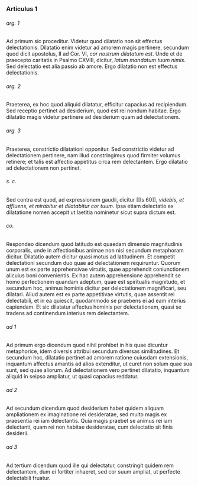 ### Articulus 1

###### arg. 1
Ad primum sic proceditur. Videtur quod dilatatio non sit effectus delectationis. Dilatatio enim videtur ad amorem magis pertinere, secundum quod dicit apostolus, II ad Cor. VI, *cor nostrum dilatatum est*. Unde et de praecepto caritatis in Psalmo CXVIII, dicitur, *latum mandatum tuum nimis*. Sed delectatio est alia passio ab amore. Ergo dilatatio non est effectus delectationis.

###### arg. 2
Praeterea, ex hoc quod aliquid dilatatur, efficitur capacius ad recipiendum. Sed receptio pertinet ad desiderium, quod est rei nondum habitae. Ergo dilatatio magis videtur pertinere ad desiderium quam ad delectationem.

###### arg. 3
Praeterea, constrictio dilatationi opponitur. Sed constrictio videtur ad delectationem pertinere, nam illud constringimus quod firmiter volumus retinere; et talis est affectio appetitus circa rem delectantem. Ergo dilatatio ad delectationem non pertinet.

###### s. c.
Sed contra est quod, ad expressionem gaudii, dicitur [[Is 60]], *videbis, et affluens, et mirabitur et dilatabitur cor tuum*. Ipsa etiam delectatio ex dilatatione nomen accepit ut laetitia nominetur sicut supra dictum est.

###### co.
Respondeo dicendum quod latitudo est quaedam dimensio magnitudinis corporalis, unde in affectionibus animae non nisi secundum metaphoram dicitur. Dilatatio autem dicitur quasi motus ad latitudinem. Et competit delectationi secundum duo quae ad delectationem requiruntur. Quorum unum est ex parte apprehensivae virtutis, quae apprehendit coniunctionem alicuius boni convenientis. Ex hac autem apprehensione apprehendit se homo perfectionem quandam adeptum, quae est spiritualis magnitudo, et secundum hoc, animus hominis dicitur per delectationem magnificari, seu dilatari. Aliud autem est ex parte appetitivae virtutis, quae assentit rei delectabili, et in ea quiescit, quodammodo se praebens ei ad eam interius capiendam. Et sic dilatatur affectus hominis per delectationem, quasi se tradens ad continendum interius rem delectantem.

###### ad 1
Ad primum ergo dicendum quod nihil prohibet in his quae dicuntur metaphorice, idem diversis attribui secundum diversas similitudines. Et secundum hoc, dilatatio pertinet ad amorem ratione cuiusdam extensionis, inquantum affectus amantis ad alios extenditur, ut curet non solum quae sua sunt, sed quae aliorum. Ad delectationem vero pertinet dilatatio, inquantum aliquid in seipso ampliatur, ut quasi capacius reddatur.

###### ad 2
Ad secundum dicendum quod desiderium habet quidem aliquam ampliationem ex imaginatione rei desideratae, sed multo magis ex praesentia rei iam delectantis. Quia magis praebet se animus rei iam delectanti, quam rei non habitae desideratae, cum delectatio sit finis desiderii.

###### ad 3
Ad tertium dicendum quod ille qui delectatur, constringit quidem rem delectantem, dum ei fortiter inhaeret, sed cor suum ampliat, ut perfecte delectabili fruatur.

